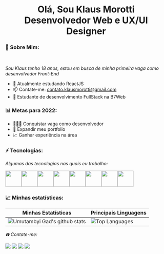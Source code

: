 <h1 align="center"> Olá, Sou Klaus Morotti <br/> Desenvolvedor Web e UX/UI Designer </h1>

### 🐼 Sobre Mim: 

<br/>

*Sou Klaus tenho 18 anos, estou em busca de minha primeira vaga como desenvolvedor Front-End* 

* 🌱 Atualmente estudando ReactJS
* 📫 Contate-me: contato.klausmorotti@gmail.com
* 🚀 Estudante de desenvolvimento FullStack na B7Web

### 📊 Metas para 2022:

* 👨🏼‍💻 Conquistar vaga como desenvolvedor
* 📂 Expandir meu portfolio
* 📈 Ganhar experiência na área

### ⚡ Tecnologias:

*Algumas das tecnologias nas quais eu trabalho:*

<div style="display:flex">
 
<img width="50px" height="50px" src="https://cdn.jsdelivr.net/gh/devicons/devicon/icons/html5/html5-original.svg" />
<img width="50px" height="50px" src="https://cdn.jsdelivr.net/gh/devicons/devicon/icons/css3/css3-original.svg" />
<img width="50px" height="50px" src="https://cdn.jsdelivr.net/gh/devicons/devicon/icons/javascript/javascript-original.svg" />
<img width="50px" height="50px" src="https://cdn.jsdelivr.net/gh/devicons/devicon/icons/react/react-original.svg" />
<img width="50px" height="50px" src="https://cdn.jsdelivr.net/gh/devicons/devicon/icons/typescript/typescript-original.svg" />
<img width="50px" height="50px" src="https://cdn.jsdelivr.net/gh/devicons/devicon/icons/git/git-original.svg" />
<img width="50px" height="50px" src="https://cdn.jsdelivr.net/gh/devicons/devicon/icons/github/github-original.svg" />
<img width="50px" height="50px" src="https://cdn.jsdelivr.net/gh/devicons/devicon/icons/figma/figma-original.svg" />
   
</div>

### 📈 Minhas estatísticas:

| Minhas Estatísticas                                                                                                                                                            | Principais Linguagens                                                                                                                                                                     |
| ------------------------------------------------------------------------------------------------------------------------------------------------------------------------ | ---------------------------------------------------------------------------------------------------------------------------------------------------------------------------------- |
| ![Umutambyi Gad's github stats](https://github-readme-stats.vercel.app/api?username=klausmorotti&show_icons=true&hide_border=true&count_private=true&theme=jolly) | ![Top Languages](https://github-readme-stats.vercel.app/api/top-langs/?username=klausmorotti&langs_count=10&count_private=true&hide_border=true&theme=jolly&layout=compact) |

*☎️ Contate-me:*

<div>
  <a href="https://www.linkedin.com/in/klausmorotti/" target="_blank"><img src="https://img.shields.io/badge/-LinkedIn-%230077B5?style=for-the-badge&logo=linkedin&logoColor=white" target="_blank"></a>
  <a href="https://api.whatsapp.com/send/?phone=%2B5518996928982&text&app_absent=0" target="_blank"><img src="https://img.shields.io/badge/WhatsApp-25D366?style=for-the-badge&logo=whatsapp&logoColor=white" target="_blank"></a>
  <a href = "mailto:contato.klausmorotti@gmail.com"><img src="https://img.shields.io/badge/-Gmail-%23333?style=for-the-badge&logo=gmail&logoColor=white" target="_blank"></a>
  <a href="https://www.instagram.com/klaus_morotti/" target="_blank"><img src="https://img.shields.io/badge/-Instagram-%23E4405F?style=for-the-badge&logo=instagram&logoColor=white" target="_blank"></a>
</div>
